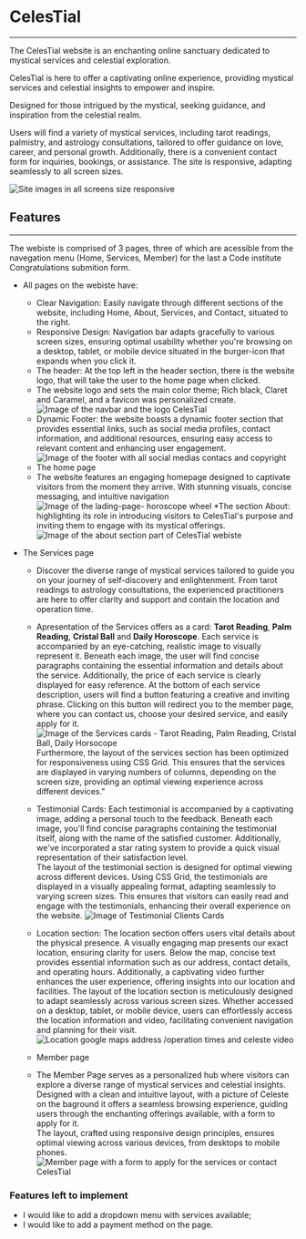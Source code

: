# CelesTial
---------

The CelesTial website is an enchanting online sanctuary dedicated to mystical services and celestial exploration. 

CelesTial is here to offer a captivating online experience, providing mystical services and celestial insights to empower and inspire.

Designed for those intrigued by the mystical, seeking guidance, and inspiration from the celestial realm.

Users will find a variety of mystical services, including tarot readings, palmistry, and astrology consultations, tailored to offer guidance on love, career, and personal growth. Additionally, there is a convenient contact form for inquiries, bookings, or assistance. The site is responsive, adapting seamlessly to all screen sizes.

![Site images in all screens size responsive](./documentation/responsive.png)

## Features
---------
The webiste is comprised of 3 pages, three of which are acessible from the navegation menu (Home, Services, Member) for the last a Code institute Congratulations submition form.
* All pages on the webiste have:
    * Clear Navigation: Easily navigate through different sections of the website, including Home, About, Services, and Contact, situated to the right.
    * Responsive Design: Navigation bar adapts gracefully to various screen sizes, ensuring optimal usability whether you're browsing on a desktop, tablet, or mobile device situated in the burger-icon that expands when you click it.
    * The header: At the top left in the header section, there is the website logo, that will take the user to the home page when clicked.
    * The website logo and sets the main color theme; Rich black, Claret and Caramel, and a favicon was personalized create.
    ![Image of the navbar and the logo CelesTial](./documentation/navbar.png)
    * Dynamic Footer: the website boasts a dynamic footer section that provides essential links, such as social media profiles, contact information, and additional resources, ensuring easy access to relevant content and enhancing user engagement.
    ![Image of the footer with all social medias contacs and copyright](./documentation/footer.png)
    * The home page
    * The website features an engaging homepage designed to captivate visitors from the moment they arrive. With stunning visuals, concise messaging, and intuitive navigation
    ![Image of the lading-page- horoscope wheel](./documentation/landing-page.png)
    *The section About: highlighting its role in introducing visitors to CelesTial's purpose and inviting them to engage with its mystical offerings. 
    ![Image of the about section part of CelesTial webiste](./documentation/about-section.png)

* The Services page    
    * Discover the diverse range of mystical services tailored to guide you on your journey of self-discovery and enlightenment. From tarot readings to astrology consultations, the experienced practitioners are here to offer clarity and support and contain the location and operation time. 

    * Apresentation of the Services offers as a card: **Tarot Reading**, **Palm Reading**, **Cristal Ball** and **Daily Horoscope**. Each service is accompanied by an eye-catching, realistic image to visually represent it. Beneath each image, the user will find concise paragraphs containing the essential information and details about the service. Additionally, the price of each service is clearly displayed for easy reference. At the bottom of each service description, users will find a button featuring a creative and inviting phrase. Clicking on this button will redirect you to the member page, where you can contact us, choose your desired service, and easily apply for it.
    ![Image of the Services cards - Tarot Reading, Palm Reading, Cristal Ball, Daily Horsocope](./documentation/services-cards.png)
    Furthermore, the layout of the services section has been optimized for responsiveness using CSS Grid. This ensures that the services are displayed in varying numbers of columns, depending on the screen size, providing an optimal viewing experience across different devices." 
     * Testimonial Cards: Each testimonial is accompanied by a captivating image, adding a personal touch to the feedback. Beneath each image, you'll find concise paragraphs containing the testimonial itself, along with the name of the satisfied customer. Additionally, we've incorporated a star rating system to provide a quick visual representation of their satisfaction level.  
    The layout of the testimonial section is designed for optimal viewing across different devices. 
    Using CSS Grid, the testimonials are displayed in a visually appealing format, adapting seamlessly to varying screen sizes. This ensures that visitors can easily read and engage with the testimonials, enhancing their overall experience on the website.
    ![Image of Testimonial Clients Cards](./documentation/testimonial-clients.png)  
    * Location section: The location section offers users vital details about the physical presence. A visually engaging map presents our exact location, ensuring clarity for users. Below the map, concise text provides essential information such as our address, contact details, and operating hours. Additionally, a captivating video further enhances the user experience, offering insights into our location and facilities.
    The layout of the location section is meticulously designed to adapt seamlessly across various screen sizes. Whether accessed on a desktop, tablet, or mobile device, users can effortlessly access the location information and video, facilitating convenient navigation and planning for their visit.
    ![Location google maps address /operation times and celeste video](./documentation/location-section.png)  
    * Member page
    * The Member Page serves as a personalized hub where visitors can explore a diverse range of mystical services and celestial insights. Designed with a clean and intuitive layout, with a picture of Celeste on the baground it offers a seamless browsing experience, guiding users through the enchanting offerings available, with a form to apply for it.  
    The layout, crafted using responsive design principles, ensures optimal viewing across various devices, from desktops to mobile phones.
    ![Member page with a form to apply for the services or contact CelesTial](./documentation/member-page.png)

 ### Features left to implement
 * I would like to add a dropdown menu with services available;
 * I would like to add a payment method on the page.

